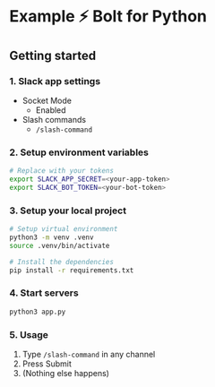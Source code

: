 # Example ⚡️ Bolt for Python

## Getting started

### 1. Slack app settings

* Socket Mode
  * Enabled
* Slash commands
  * `/slash-command`

### 2. Setup environment variables

```zsh
# Replace with your tokens
export SLACK_APP_SECRET=<your-app-token>
export SLACK_BOT_TOKEN=<your-bot-token>
```

### 3. Setup your local project

```zsh
# Setup virtual environment
python3 -m venv .venv
source .venv/bin/activate

# Install the dependencies
pip install -r requirements.txt
```

### 4. Start servers

```zsh
python3 app.py
```

### 5. Usage

1. Type `/slash-command` in any channel
1. Press Submit
1. (Nothing else happens)